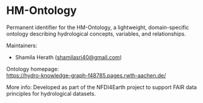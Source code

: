 # HM-Ontology

Permanent identifier for the HM-Ontology, a lightweight, domain-specific ontology describing hydrological concepts, variables, and relationships.

Maintainers:  
- Shamila Herath (shamilasri40@gmail.com)

Ontology homepage:  
https://hydro-knowledge-graph-f48785.pages.rwth-aachen.de/

More info: Developed as part of the NFDI4Earth project to support FAIR data principles for hydrological datasets.
